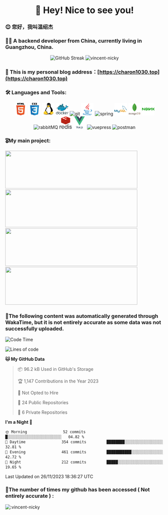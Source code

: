 <!--
**vincent-nicky/vincent-nicky** is a ✨ _special_ ✨ repository because its `README.md` (this file) appears on your GitHub profile.

Here are some ideas to get you started:

- 🔭 I’m currently working on ...
- 🌱 I’m currently learning ...
- 👯 I’m looking to collaborate on ...
- 🤔 I’m looking for help with ...
- 💬 Ask me about ...
- 📫 How to reach me: ...
- 😄 Pronouns: ...
- ⚡ Fun fact: ...
-->

<h1 align="center">
	👋 Hey! Nice to see you!
</h1>

### 😊 您好，我叫温绍杰

### 👨‍💻 A backend developer from China, currently living in Guangzhou, China.

<div align="center">
	<img height="180" src="https://streak-stats.demolab.com?user=vincent-nicky&theme=gruvbox-light&date_format=M%20j%5B%2C%20Y%5D"
	alt="GitHub Streak" />
	<img height="180" src="https://github-readme-stats.vercel.app/api/top-langs?username=vincent-nicky&show_icons=true&locale=en&layout=compact&theme=solarized-light"
	alt="vincent-nicky" />
</div>

### 🥳 This is my personal blog address：[https://charon1030.top](https://charon1030.top)

### 🛠️ Languages and Tools:

<div align="center">
	<img src="https://raw.githubusercontent.com/devicons/devicon/master/icons/html5/html5-original-wordmark.svg"
	alt="html5" width="40" height="40" />
	<img src="https://raw.githubusercontent.com/devicons/devicon/master/icons/css3/css3-original-wordmark.svg"
	alt="css3" width="40" height="40" />
	<img src="https://raw.githubusercontent.com/devicons/devicon/master/icons/linux/linux-original.svg"
	alt="linux" width="40" height="40" />
	<img src="https://raw.githubusercontent.com/devicons/devicon/master/icons/docker/docker-original-wordmark.svg"
	alt="docker" width="40" height="40" />
	<img src="https://www.vectorlogo.zone/logos/git-scm/git-scm-icon.svg"
	alt="git" width="40" height="40" />
	<img src="https://raw.githubusercontent.com/devicons/devicon/master/icons/java/java-original.svg"
	alt="java" width="40" height="40" />
	<img src="https://www.vectorlogo.zone/logos/springio/springio-icon.svg"
	alt="spring" width="40" height="40" />
	<img src="https://raw.githubusercontent.com/devicons/devicon/master/icons/mysql/mysql-original-wordmark.svg"
	alt="mysql" width="40" height="40" />
	<img src="https://raw.githubusercontent.com/devicons/devicon/master/icons/mongodb/mongodb-original-wordmark.svg"
	alt="mongodb" width="40" height="40" />
	<img src="https://raw.githubusercontent.com/devicons/devicon/master/icons/nginx/nginx-original.svg"
	alt="nginx" width="40" height="40" />
	<img src="https://www.vectorlogo.zone/logos/rabbitmq/rabbitmq-icon.svg"
	alt="rabbitMQ" width="40" height="40" />
	<img src="https://raw.githubusercontent.com/devicons/devicon/master/icons/redis/redis-original-wordmark.svg"
	alt="redis" width="40" height="40" />
	<img src="https://raw.githubusercontent.com/devicons/devicon/master/icons/vuejs/vuejs-original-wordmark.svg"
	alt="vuejs" width="40" height="40" />
	<img src="https://vuepress.vuejs.org/hero.png" alt="vuepress" width="40"
	height="40" />
	<img src="https://www.vectorlogo.zone/logos/getpostman/getpostman-icon.svg"
	alt="postman" width="40" height="40" />
</div>

### 🎖️My main project:

<div>
    <a href="https://github.com/vincent-nicky/project-xunyou-backend" target="_blank">
	<img height="120" width="420" src="https://github-readme-stats.vercel.app/api/pin/?username=vincent-nicky&repo=project-xunyou-backend&theme=solarized-light" />
    </a>
    <a href="https://github.com/vincent-nicky/project-bi-backend" target="_blank">
	<img height="120" width="420" src="https://github-readme-stats.vercel.app/api/pin/?username=vincent-nicky&repo=project-bi-backend&theme=solarized-light" />
    </a>
</div>

<div>
    <a href="https://github.com/vincent-nicky/project-api-v2" target="_blank">
	<img height="120" width="420" src="https://github-readme-stats.vercel.app/api/pin/?username=vincent-nicky&repo=project-api-v2&theme=solarized-light" />
    </a>
    <a href="https://github.com/vincent-nicky/project_so_backend" target="_blank">
	<img height="120" width="420" src="https://github-readme-stats.vercel.app/api/pin/?username=vincent-nicky&repo=project_so_backend&theme=solarized-light" />
    </a>
</div>

### 🚩The following content was automatically generated through WakaTime, but it is not entirely accurate as some data was not successfully uploaded.

<!--START_SECTION:waka-->
![Code Time](http://img.shields.io/badge/Code%20Time-245%20hrs%2052%20mins-blue)

![Lines of code](https://img.shields.io/badge/From%20Hello%20World%20I%27ve%20Written-430.7%20thousand%20lines%20of%20code-blue)

**🐱 My GitHub Data** 

> 📦 96.2 kB Used in GitHub's Storage 
 > 
> 🏆 1,147 Contributions in the Year 2023
 > 
> 🚫 Not Opted to Hire
 > 
> 📜 24 Public Repositories 
 > 
> 🔑 6 Private Repositories 
 > 
**I'm a Night 🦉** 

```text
🌞 Morning                52 commits          █░░░░░░░░░░░░░░░░░░░░░░░░   04.82 % 
🌆 Daytime                354 commits         ████████░░░░░░░░░░░░░░░░░   32.81 % 
🌃 Evening                461 commits         ███████████░░░░░░░░░░░░░░   42.72 % 
🌙 Night                  212 commits         █████░░░░░░░░░░░░░░░░░░░░   19.65 % 
```



 Last Updated on 26/11/2023 18:36:27 UTC
<!--END_SECTION:waka-->

### 📍The number of times my github has been accessed ( Not entirely accurate ) :

<img src="https://count.getloli.com/get/@:vincent-nicky?theme=rule34" alt=":vincent-nicky" />
